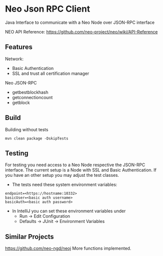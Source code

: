 # Neo Json RPC Client

Java Interface to communicate with a Neo Node over JSON-RPC interface

NEO API Reference: https://github.com/neo-project/neo/wiki/API-Reference

## Features
Network:
- Basic Authentication
- SSL and trust all certification manager

Neo JSON-RPC
- getbestblockhash
- getconnectioncount
- getblock

## Build
Building without tests
```
mvn clean package -DskipTests
```

## Testing
For testing you need access to a Neo Node respective the JSON-RPC interface.
The current setup is a Node with SSL and Basic Authentication.
If you have an other setup you may adjust the test classes.

- The tests need these system environment variables:
```
endpoint=<https://hostname:10332>
basicUser=<basic auth username>
basicAuth=<basic auth password>
```
- In IntelliJ you can set these environment variables under
    - Run -> Edit Configuration
    - Defaults -> JUnit -> Environment Variables

## Similar Projects
https://github.com/neo-ngd/neoj
More functions implemented.
